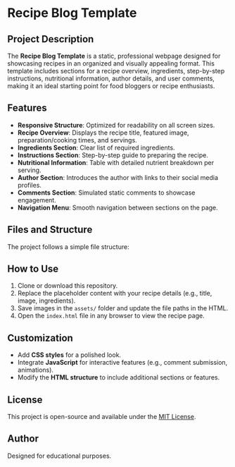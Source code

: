 # Recipe Blog Template  

## Project Description  
The **Recipe Blog Template** is a static, professional webpage designed for showcasing recipes in an organized and visually appealing format. This template includes sections for a recipe overview, ingredients, step-by-step instructions, nutritional information, author details, and user comments, making it an ideal starting point for food bloggers or recipe enthusiasts.  

## Features  
- **Responsive Structure**: Optimized for readability on all screen sizes.  
- **Recipe Overview**: Displays the recipe title, featured image, preparation/cooking times, and servings.  
- **Ingredients Section**: Clear list of required ingredients.  
- **Instructions Section**: Step-by-step guide to preparing the recipe.  
- **Nutritional Information**: Table with detailed nutrient breakdown per serving.  
- **Author Section**: Introduces the author with links to their social media profiles.  
- **Comments Section**: Simulated static comments to showcase engagement.  
- **Navigation Menu**: Smooth navigation between sections on the page.  

## Files and Structure  
The project follows a simple file structure:  

## How to Use  
1. Clone or download this repository.  
2. Replace the placeholder content with your recipe details (e.g., title, image, ingredients).  
3. Save images in the `assets/` folder and update the file paths in the HTML.  
4. Open the `index.html` file in any browser to view the recipe page.  

## Customization  
- Add **CSS styles** for a polished look.  
- Integrate **JavaScript** for interactive features (e.g., comment submission, animations).  
- Modify the **HTML structure** to include additional sections or features.  

## License  
This project is open-source and available under the [MIT License](LICENSE).  

## Author  
Designed for educational purposes.
